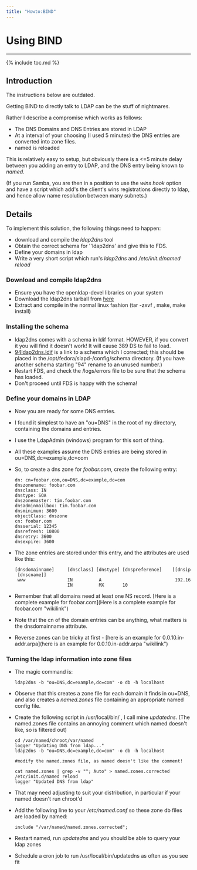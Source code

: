 ```yaml
---
title: "Howto:BIND"
---
```


# Using BIND
------------

{% include toc.md %}

Introduction
------------

The instructions below are outdated.

Getting BIND to directly talk to LDAP can be the stuff of nightmares.

Rather I describe a compromise which works as follows:

-   The DNS Domains and DNS Entries are stored in LDAP
-   At a interval of your choosing (I used 5 minutes) the DNS entries are converted into zone files.
-   named is reloaded

This is relatively easy to setup, but obviously there is a \<=5 minute delay between you adding an entry to LDAP, and the DNS entry being known to *named*.

(If you run Samba, you are then in a position to use the *wins hook* option and have a script which add's the client's wins registrations directly to ldap, and hence allow name resolution between many subnets.)

Details
-------

To implement this solution, the following things need to happen:

-   download and compile the *ldap2dns* tool
-   Obtain the correct schema for ''ldap2dns' and give this to FDS.
-   Define your domains in ldap
-   Write a very short script which run's *ldap2dns* and */etc/init.d/named reload*

### Download and compile ldap2dns

-   Ensure you have the openldap-devel libraries on your system
-   Download the ldap2dns tarball from [here](http://freshmeat.net/projects/ldap2dns/)
-   Extract and compile in the normal linux fashion (tar -zxvf , make, make install)

### Installing the schema

-   ldap2dns comes with a schema in ldif format. HOWEVER, if you convert it you will find it doesn't work! It will cause 389 DS to fail to load.
-   [94ldap2dns.ldif](../tools/94ldap2dns-dot-ldif) is a link to a schema which I corrected; this should be placed in the /opt/fedora/slapd-<hostname>/config/schema directory. (If you have another schema starting "94" rename to an unused number.)
-   Restart FDS, and check the /logs/errors file to be sure that the schema has loaded.
-   Don't proceed until FDS is happy with the schema!

### Define your domains in LDAP

-   Now you are ready for some DNS entries.
-   I found it simplest to have an "ou=DNS" in the root of my directory, containing the domains and entries.
-   I use the LdapAdmin (windows) program for this sort of thing.
-   All these examples assume the DNS entries are being stored in ou=DNS,dc=example,dc=com
-   So, to create a dns zone for *foobar.com*, create the following entry:

        dn: cn=foobar.com,ou=DNS,dc=example,dc=com
        dnszonename: foobar.com
        dnsclass: IN
        dnstype: SOA
        dnszonemaster: tim.foobar.com
        dnsadminmailbox: tim.foobar.com
        dnsminimum: 3600
        objectClass: dnszone
        cn: foobar.com
        dnsserial: 12345
        dnsrefresh: 10800
        dnsretry: 3600
        dnsexpire: 3600

-   The zone entries are stored under this entry, and the attributes are used like this:

        [dnsdomainname]     [dnsclass] [dnstype] [dnspreference]    [[dnsipaddr] | [dnscname]]
         www                IN          A                            192.168.50.50
                            IN          MX       10                                 mail.foobar.com.

-   Remember that all domains need at least one NS record. [Here is a complete example for foobar.com](Here is a complete example for foobar.com "wikilink")
-   Note that the cn of the domain entries can be anything, what matters is the dnsdomainname attribute.
-   Reverse zones can be tricky at first - [here is an example for 0.0.10.in-addr.arpa](here is an example for 0.0.10.in-addr.arpa "wikilink")

### Turning the ldap information into zone files

-   The magic command is:

        ldap2dns -b "ou=DNS,dc=example,dc=com" -o db -h localhost

-   Observe that this creates a zone file for each domain it finds in ou=DNS, and also creates a *named.zones* file containing an appropriate named config file.
-   Create the following script in /usr/local/bin/ , I call mine *updatedns*. (The named.zones file contains an annoying comment which named doesn't like, so is filtered out)

        cd /var/named/chroot/var/named
        logger "Updating DNS from ldap..."
        ldap2dns -b "ou=DNS,dc=example,dc=com" -o db -h localhost

        #modify the named.zones file, as named doesn't like the comment!

        cat named.zones | grep -v "^; Auto" > named.zones.corrected
        /etc/init.d/named reload
        logger "Updated DNS from ldap"

-   That may need adjusting to suit your distribution, in particular if your named doesn't run chroot'd

-   Add the following line to your */etc/named.conf* so these zone db files are loaded by named:

        include "/var/named/named.zones.corrected";

-   Restart named, run *updatedns* and you should be able to query your ldap zones
-   Schedule a cron job to run /usr/local/bin/updatedns as often as you see fit

